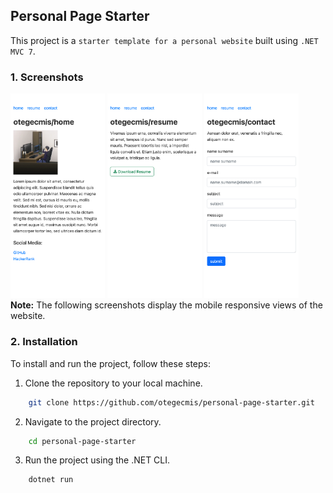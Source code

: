 ## Personal Page Starter

This project is a `starter template for a personal website` built using `.NET MVC 7`.

### 1. Screenshots

<div style="float: left;">
    <img src="Assets/1.png" style="width: 30%;" />
    <img src="Assets/2.png" style="width: 30%;" />
    <img src="Assets/3.png" style="width: 30%;" />
</div>

**Note:** The following screenshots display the mobile responsive views of the website.

### 2. Installation

To install and run the project, follow these steps:

1. Clone the repository to your local machine.

```sh
    git clone https://github.com/otegecmis/personal-page-starter.git
```

2. Navigate to the project directory.

```sh
    cd personal-page-starter
```

3. Run the project using the .NET CLI.

```sh
    dotnet run
```
